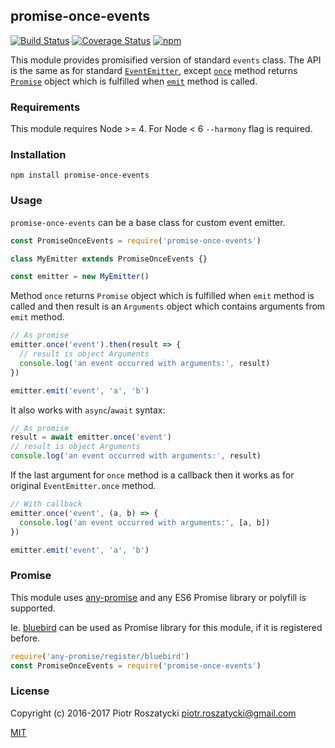 ## promise-once-events

[![Build Status](https://secure.travis-ci.org/dex4er/js-promise-once-events.svg)](http://travis-ci.org/dex4er/js-promise-once-events) [![Coverage Status](https://coveralls.io/repos/github/dex4er/js-promise-once-events/badge.svg)](https://coveralls.io/github/dex4er/js-promise-once-events) [![npm](https://img.shields.io/npm/v/promise-once-events.svg)](https://www.npmjs.com/package/promise-once-events)

This module provides promisified version of standard `events` class. The API is
the same as for standard [`EventEmitter`](https://nodejs.org/api/events.html),
except
[`once`](https://nodejs.org/api/events.html#events_emitter_once_eventname_listener)
method returns [`Promise`](https://developer.mozilla.org/en-US/docs/Web/JavaScript/Reference/Global_Objects/Promise)
object which is fulfilled when
[`emit`](https://nodejs.org/api/events.html#events_emitter_emit_eventname_args)
method is called.

### Requirements

This module requires Node >= 4. For Node < 6 `--harmony` flag is required.

### Installation

```shell
npm install promise-once-events
```

### Usage

`promise-once-events` can be a base class for custom event emitter.

```js
const PromiseOnceEvents = require('promise-once-events')

class MyEmitter extends PromiseOnceEvents {}

const emitter = new MyEmitter()
```

Method `once` returns `Promise` object which is fulfilled when `emit` method is
called and then result is an `Arguments` object which contains arguments from
`emit` method.

```js
// As promise
emitter.once('event').then(result => {
  // result is object Arguments
  console.log('an event occurred with arguments:', result)
})

emitter.emit('event', 'a', 'b')
```

It also works with `async`/`await` syntax:

```js
// As promise
result = await emitter.once('event')
// result is object Arguments
console.log('an event occurred with arguments:', result)
```

If the last argument for `once` method is a callback then it works as for
original `EventEmitter.once` method.

```js
// With callback
emitter.once('event', (a, b) => {
  console.log('an event occurred with arguments:', [a, b])
})

emitter.emit('event', 'a', 'b')
```

### Promise

This module uses [any-promise](https://www.npmjs.com/package/any-promise) and
any ES6 Promise library or polyfill is supported.

Ie. [bluebird](https://www.npmjs.com/package/bluebird) can be used as Promise
library for this module, if it is registered before.

```js
require('any-promise/register/bluebird')
const PromiseOnceEvents = require('promise-once-events')
```

### License

Copyright (c) 2016-2017 Piotr Roszatycki <piotr.roszatycki@gmail.com>

[MIT](https://opensource.org/licenses/MIT)
